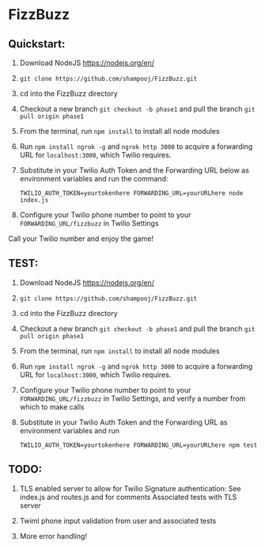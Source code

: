 # FizzBuzz

## Quickstart:

1. Download NodeJS https://nodejs.org/en/

2. `git clone https://github.com/shampooj/FizzBuzz.git`

3. cd into the FizzBuzz directory

4. Checkout a new branch `git checkout -b phase1` and pull the branch `git pull origin phase1`

5. From the terminal, run `npm install` to install all node modules

6. Run `npm install ngrok -g` and `ngrok http 3000` to acquire a forwarding URL for `localhost:3000`, which Twilio requires.

7. Substitute in your Twilio Auth Token and the Forwarding URL below as environment variables and run the command:

   `TWILIO_AUTH_TOKEN=yourtokenhere FORWARDING_URL=yourURLhere node index.js`

8. Configure your Twilio phone number to point to your `FORWARDING_URL/fizzbuzz` in Twilio Settings

Call your Twilio number and enjoy the game!

## TEST:

1. Download NodeJS https://nodejs.org/en/

2. `git clone https://github.com/shampooj/FizzBuzz.git`

3. cd into the FizzBuzz directory

4. Checkout a new branch `git checkout -b phase1` and pull the branch `git pull origin phase1`

5. From the terminal, run `npm install` to install all node modules

6. Run `npm install ngrok -g` and `ngrok http 3000` to acquire a forwarding URL for `localhost:3000`, which Twilio requires.

7. Configure your Twilio phone number to point to your `FORWARDING_URL/fizzbuzz` in Twilio Settings, and verify a number from which to make calls

8. Substitute in your Twilio Auth Token and the Forwarding URL as environment variables and run

   `TWILIO_AUTH_TOKEN=yourtokenhere FORWARDING_URL=yourURLhere npm test`

## TODO:

1. TLS enabled server to allow for Twilio Signature authentication: See index.js and routes.js and for comments
Associated tests with TLS server

2. Twiml phone input validation from user and associated tests

3. More error handling!
